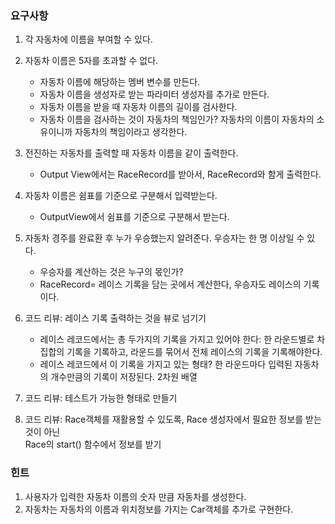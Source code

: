 ### 요구사항
1. 각 자동차에 이름을 부여할 수 있다.
2. 자동차 이름은 5자를 초과할 수 없다.  
    - 자동차 이름에 해당하는 멤버 변수를 만든다.
    - 자동차 이름을 생성자로 받는 파라미터 생성자를 추가로 만든다.
    - 자동차 이름을 받을 때 자동차 이름의 길이를 검사한다. 
    - 자동차 이름을 검사하는 것이 자동차의 책임인가? 자동차의 이름이 자동차의 소유이니까 자동차의 책임이라고 생각한다.
    
   
3. 전진하는 자동차를 출력할 때 자동차 이름을 같이 출력한다.
    - Output View에서는 RaceRecord를 받아서, RaceRecord와 함게 출력한다.
    
4. 자동차 이름은 쉼표를 기준으로 구분해서 입력받는다.
    - OutputView에서 쉼표를 기준으로 구분해서 받는다.
    
5. 자동차 경주를 완료환 후 누가 우승했는지 알려준다. 우승자는 한 명 이상일 수 있다.
    - 우승자를 계산하는 것은 누구의 몫인가?  
    - RaceRecord= 레이스 기록을 담는 곳에서 계산한다, 우승자도 레이스의 기록이다.
    
6. 코드 리뷰: 레이스 기록 출력하는 것을 뷰로 넘기기 
    - 레이스 레코드에서는 총 두가지의 기록을 가지고 있어야 한다: 한 라운드별로 차집합의 기록을 기록하고, 라운드를 묶어서 전체 레이스의 기록을 기록해야한다.
    - 레이스 레코드에서 이 기록을 가지고 있는 형태? 한 라운드마다 입력된 자동차의 개수만큼의 기록이 저장된다. 2차원 배열
    
7. 코드 리뷰: 테스트가 가능한 형태로 만들기 

8. 코드 리뷰: Race객체를 재활용할 수 있도록, Race 생성자에서 필요한 정보를 받는 것이 아닌  
Race의 start() 함수에서 정보를 받기   

### 힌트
1. 사용자가 입력한 자동차 이름의 숫자 만큼 자동차를 생성한다.
2. 자동차는 자동차의 이름과 위치정보를 가지는 Car객체를 추가로 구현한다.

